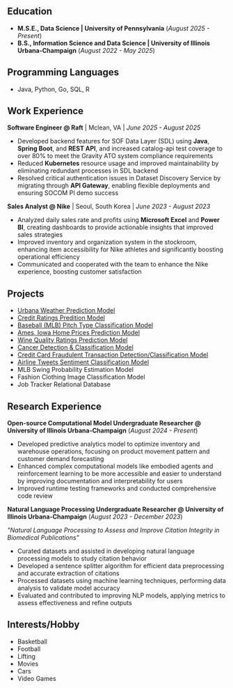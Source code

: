 ## Education
- **M.S.E., Data Science | University of Pennsylvania** (_August 2025 - Present_)
- **B.S., Information Science and Data Science | University of Illinois Urbana-Champaign** (_August 2022 - May 2025_)

## Programming Languages
 - Java, Python, Go, SQL, R

## Work Experience 
**Software Engineer @ Raft**  | Mclean, VA | _June 2025 - August 2025_
- Developed backend features for SOF Data Layer (SDL) using **Java**, **Spring Boot**, and **REST API**, and increased catalog-api test coverage to over 80% to meet the Gravity ATO system compliance requirements
- Reduced **Kubernetes** resource usage and improved maintainability by eliminating redundant processes in SDL backend
- Resolved critical authentication issues in Dataset Discovery Service by migrating through **API Gateway**, enabling flexible
deployments and ensuring SOCOM PI demo success

**Sales Analyst @ Nike**  | Seoul, South Korea | _June 2023 - August 2023_ 
- Analyzed daily sales rate and profits using **Microsoft Excel** and **Power BI**, creating dashboards to provide actionable
insights that improved sales strategies
- Improved inventory and organization system in the stockroom, enhancing item accessibility for Nike athletes and
significantly boosting operational efficiency
- Communicated and cooperated with the team to enhance the Nike experience, boosting customer satisfaction


## Projects
- [Urbana Weather Prediction Model](https://github.com/alexkim0629/UrbanaWeather/blob/main/urbana-weather.ipynb)
- [Credit Ratings Predition Model](https://github.com/alexkim0629/UrbanaWeather/blob/main/credit-rating.ipynb)
- [Baseball (MLB) Pitch Type Classification Model](https://github.com/alexkim0629/Projects/blob/main/pitch-classification.ipynb)
- [Ames, Iowa Home Prices Prediction Model](https://github.com/alexkim0629/Projects/blob/main/ames-home.ipynb)
- [Wine Quality Ratings Prediction Model](https://github.com/alexkim0629/Projects/blob/main/wine-quality.ipynb)
- [Cancer Detection & Classification Model](https://github.com/alexkim0629/Projects/blob/main/gene-expression.ipynb)
- [Credit Card Fraudulent Transaction Detection/Classification Model](https://github.com/alexkim0629/Projects/blob/main/credit-fraud.ipynb)
- [Airline Tweets Sentiment Classification Model](https://github.com/alexkim0629/Projects/blob/main/airline-sentiment.ipynb)
- MLB Swing Probability Estimation Model
- Fashion Clothing Image Classification Model
- Job Tracker Relational Database


## Research Experience
**Open-source Computational Model Undergraduate Researcher @ University of Illinois Urbana-Champaign** (_August 2024 - Present_)
- Developed predictive analytics model to optimize inventory and warehouse operations, focusing on product movement pattern and customer demand forecasting
- Enhanced complex computational models like embodied agents and reinforcement learning to be more accessible and easier to understand by improving documentation and interpretability for users
- Improved runtime testing frameworks and conducted comprehensive code review

**Natural Language Processing Undergraduate Researcher @ University of Illinois Urbana-Champaign** (_August 2023 - December 2023_)

_"Natural Language Processing to Assess and Improve Citation Integrity in Biomedical Publications"_
- Curated datasets and assisted in developing natural language processing models to study citation behavior 
- Developed a sentence splitter algorithm for efficient data preprocessing and accurate extraction of citations
- Processed datasets using machine learning techniques, performing data analysis to validate model accuracy
- Evaluated and contributed to improving NLP models, applying metrics to assess effectiveness and refine outputs


## Interests/Hobby
- Basketball
- Football
- Lifting
- Movies
- Cars
- Video Games


